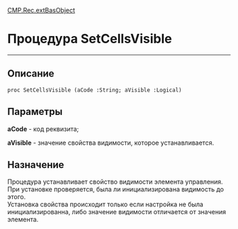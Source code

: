 ﻿---
Link: CMP.Rec.extBasObject.@SetCellsVisible
---

<!---  Навигация
[Имя проекта](#) :
-->
[CMP.Rec.extBasObject](Default)

# Процедура SetCellsVisible
---

## Описание

    proc SetCellsVisible (aCode :String; aVisible :Logical)

## Параметры

**aCode**  - код реквизита;

**aVisible** - значение свойства видимости, которое устанавливается.


<!--
## Аргументы{#Args}

### Аргумент1

Описание аргумента 1
-->

## Назначение

Процедура устанавливает свойство видимости элемента управления. При установке проверяется, была ли инициализирована видимость до этого.  
Установка свойства происходит только если настройка не была инициализированна, либо значение видимости отличается от значения элемента.

<!--
## Пример

    SetCellsVisible...
-->

